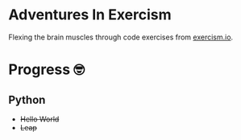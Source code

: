 # Adventures In Exercism

Flexing the brain muscles through code exercises from [exercism.io](http://exercism.io/).

# Progress 🤓

## Python 

- ~~Hello World~~
- ~~Leap~~

